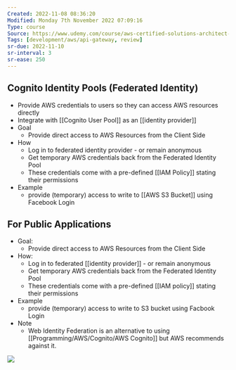 ```yaml
---
Created: 2022-11-08 08:36:20
Modified: Monday 7th November 2022 07:09:16
Type: course
Source: https://www.udemy.com/course/aws-certified-solutions-architect-associate-saa-c01/?xref=E0Aed11STH4LPUQvCz0GJFABTmM=
Tags: [development/aws/api-gateway, review]
sr-due: 2022-11-10
sr-interval: 3
sr-ease: 250
---
```


## Cognito Identity Pools (Federated Identity)

- Provide AWS credentials to users so they can access AWS resources directly
- Integrate with [[Cognito User Pool]] as an [[identity provider]]
- Goal
	- Provide direct access to AWS Resources from the Client Side
- How
	- Log in to federated identity provider - or remain anonymous
	- Get temporary AWS credentials back from the Federated Identity Pool
	- These credentials come with a pre-defined [[IAM Policy]] stating their permissions
- Example
	- provide (temporary) access to write to [[AWS S3 Bucket]] using Facebook Login

## For Public Applications

- Goal:
    - Provide direct access to AWS Resources from the Client Side
- How:
    - Log in to federated [[identity provider]] - or remain anonymous
    - Get temporary AWS credentials back from the Federated Identity Pool
    - These credentials come with a pre-defined [[IAM policy]] stating their permissions
- Example
    - provide (temporary) access to write to S3 bucket using Facbook Login
- Note
    - Web Identity Federation is an alternative to using [[Programming/AWS/Cognito/AWS Cognito]] but AWS recommends against it.

![](2020-01-01-15-20-47.png)

